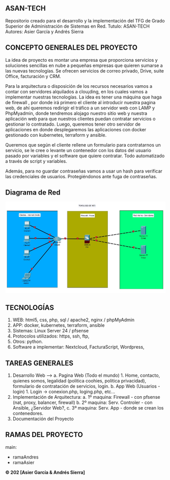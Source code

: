 ## ASAN-TECH
 Repositorio creado para el desarrollo y la implementación 
 del TFG de Grado Superior de Administración de Sistemas en Red.
 Tutulo:       ASAN-TECH 
 Autores:      Asier García y Andrés Sierra
 
## CONCEPTO GENERALES DEL PROYECTO
La idea de proyecto es montar una empresa que proporciona servicios y soluciones sencillas 
en nube a pequeñas empresas que quieren sumarse a las nuevas tecnologías. 
Se ofrecen servicios de correo privado, Drive, suite Office, facturación y CRM.

Para la arquitectura o disposición de los recursos necesarios vamos a contar con servidores alquilados a clou¡ding,
en los cuales vamos a implementar nuestras tecnologías. La idea es tener una máquina que haga de firewall , 
por donde irá primero el cliente al introducir nuestra pagina web, de ahí queremos redirigir el tráfico a un servidor web 
con LAMP y PhpMyadmin, donde tendremos alojago nuestro sitio web y nuestra aplicación web para que nuestros clientes puedan 
contratar servicios o gestionar lo contratado. Luego, queremos tener otro servidor de aplicaciones en donde 
desplegaremos las aplicaciones con docker gestionado con kubernetes, terraform y ansible. 

Queremos que según el cliente rellene un formulario para contratarnos un servicio, se le cree o levante un contenedor 
con los datos del usuario pasado por variables y el software que quiere contratar. Todo automatizado a través de script y variables.

Además, para no guardar contraseñas vamos a usar un hash para verificar las credenciales de usuarios. 
Protegiéndonos ante fuga de contraseñas.
## Diagrama de Red 
![diagrama de red](https://github.com/Assier26/ASAN-TECH/blob/main/01_general/Topologia/topologia_packet_tracer.jpeg?raw=true)


## TECNOLOGÍAS
1. WEB: html5, css, php, sql / apache2, nginx / phpMyAdmin
2. APP: docker, kubernetes, terraform, ansible
3. Sistemas: Linux Server 24 / pfsense
4. Protocolos utilizados:  https, ssh, ftp,
5. Otros: python.
6. Software a implementar: Nextcloud, FacturaScript, Wordpress, 

## TAREAS GENERALES
1. Desarrollo Web -->
    a. Pagina Web (Todo el mundo)
        1. Home, contacto, quienes somos, legalidad (politica coohies, politica privacidad), formulario de contratación de servicios, login.
    b. App Web (Usuarios - login)
        1. Login -> conexion.php, loging.php, etc...
2. Implementación de Arquitectura:
    a. 1º maquina: Firewall - con pfsense (nat, proxy, balancer, firewall)
    b. 2º maquina: Serv. Controler - con Ansible, ¿Servidor Web?, 
    c. 3º maquina: Serv. App - donde se crean los contenedores. 
3. Documentación del Proyecto

## RAMAS DEL PROYECTO
main:
- ramaAndres
- ramaAsier

**&copy; 202 [Asier García & Andrés Sierra]**